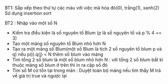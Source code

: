 BT1: Sắp xếp theo thứ tự các màu với việc mã hóa đỏ(0), trắng(1), xanh(2)
  Sử dụng insertion sort
  
BT2 : Nhập vào một số N
  - Kiểm tra điều kiện là số nguyên tố Blum (p là số nguyên tố và p % 4 == 3)
  - Tạo một mảng số nguyên tố Blum nhỏ hơn N
  - Tạo ra một mảng số Blum(một số Blum là tích 2 số nguyên tố blum p và q) nếu p(i).q(j) < N thêm số blum vào mảng
  - Tìm tổng 2 số blum là một số blum nhỏ hơn N  : với tổng 2 số blum bất kì thuộc mảng số blum ở trên thì in ra cặp số đó
  - Tìm số M có tồn tại trong mản : Duyệt toàn bộ mảng nếu tìm thấy M trả về giá trị true và ngược lại

